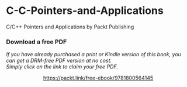 # C-C-Pointers-and-Applications
C/C++ Pointers and Applications by Packt Publishing
### Download a free PDF

 <i>If you have already purchased a print or Kindle version of this book, you can get a DRM-free PDF version at no cost.<br>Simply click on the link to claim your free PDF.</i>
<p align="center"> <a href="https://packt.link/free-ebook/9781800564145">https://packt.link/free-ebook/9781800564145 </a> </p>